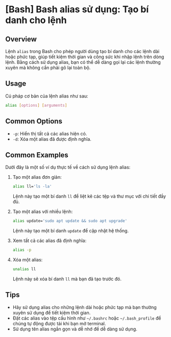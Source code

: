 # [Bash] Bash alias sử dụng: Tạo bí danh cho lệnh

## Overview
Lệnh `alias` trong Bash cho phép người dùng tạo bí danh cho các lệnh dài hoặc phức tạp, giúp tiết kiệm thời gian và công sức khi nhập lệnh trên dòng lệnh. Bằng cách sử dụng alias, bạn có thể dễ dàng gọi lại các lệnh thường xuyên mà không cần phải gõ lại toàn bộ.

## Usage
Cú pháp cơ bản của lệnh alias như sau:
```bash
alias [options] [arguments]
```

## Common Options
- `-p`: Hiển thị tất cả các alias hiện có.
- `-d`: Xóa một alias đã được định nghĩa.

## Common Examples
Dưới đây là một số ví dụ thực tế về cách sử dụng lệnh alias:

1. Tạo một alias đơn giản:
   ```bash
   alias ll='ls -la'
   ```
   Lệnh này tạo một bí danh `ll` để liệt kê các tệp và thư mục với chi tiết đầy đủ.

2. Tạo một alias với nhiều lệnh:
   ```bash
   alias update='sudo apt update && sudo apt upgrade'
   ```
   Lệnh này tạo một bí danh `update` để cập nhật hệ thống.

3. Xem tất cả các alias đã định nghĩa:
   ```bash
   alias -p
   ```

4. Xóa một alias:
   ```bash
   unalias ll
   ```
   Lệnh này sẽ xóa bí danh `ll` mà bạn đã tạo trước đó.

## Tips
- Hãy sử dụng alias cho những lệnh dài hoặc phức tạp mà bạn thường xuyên sử dụng để tiết kiệm thời gian.
- Đặt các alias vào tệp cấu hình như `~/.bashrc` hoặc `~/.bash_profile` để chúng tự động được tải khi bạn mở terminal.
- Sử dụng tên alias ngắn gọn và dễ nhớ để dễ dàng sử dụng.